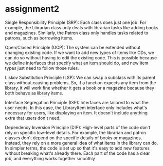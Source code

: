 # assignment2

Single Responsibility Principle (SRP):
Each class does just one job. For example, the Librarian class only deals with librarian tasks like adding books and magazines. Similarly, the Patron class only handles tasks related to patrons, such as borrowing items.

Open/Closed Principle (OCP):
The system can be extended without changing existing code. If we want to add new types of items like CDs, we can do so without having to edit the existing code. This is possible because we define interfaces that specify what an item should do, and new item types just need to follow those rules.

Liskov Substitution Principle (LSP):
We can swap a subclass with its parent class without causing problems. So, if a function expects any item from the library, it will work fine whether it gets a book or a magazine because they both behave as library items.

Interface Segregation Principle (ISP):
Interfaces are tailored to what the user needs. In this case, the LibraryItem interface only includes what's necessary for users, like displaying an item. It doesn't include anything extra that users don't need.

Dependency Inversion Principle (DIP):
High-level parts of the code don't rely on specific low-level details. For example, the librarian and patron classes don't depend on the specific details of books or magazines. Instead, they rely on a more general idea of what items in the library can do.
In simpler terms, the code is set up so that it's easy to add new features without breaking what's already there. Each part of the code has a clear job, and everything works together smoothly
